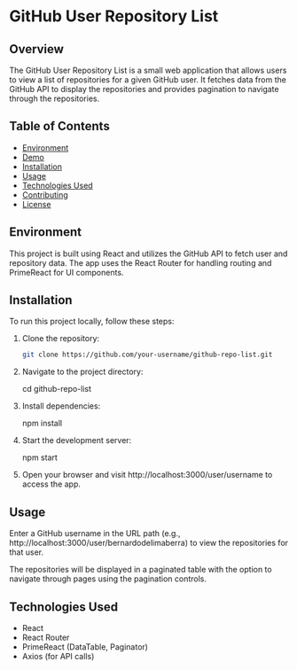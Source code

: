 # GitHub User Repository List

## Overview

The GitHub User Repository List is a small web application that allows users to view a list of repositories for a given GitHub user. It fetches data from the GitHub API to display the repositories and provides pagination to navigate through the repositories.

## Table of Contents

- [Environment](#environment)
- [Demo](#demo)
- [Installation](#installation)
- [Usage](#usage)
- [Technologies Used](#technologies-used)
- [Contributing](#contributing)
- [License](#license)

## Environment

This project is built using React and utilizes the GitHub API to fetch user and repository data. The app uses the React Router for handling routing and PrimeReact for UI components.

## Installation

To run this project locally, follow these steps:

1. Clone the repository:

   ```bash
   git clone https://github.com/your-username/github-repo-list.git

2. Navigate to the project directory:

    cd github-repo-list

3. Install dependencies:

    npm install

4. Start the development server:

    npm start

5. Open your browser and visit http://localhost:3000/user/username to access the app.

## Usage

Enter a GitHub username in the URL path (e.g., http://localhost:3000/user/bernardodelimaberra) to view the repositories for that user.

The repositories will be displayed in a paginated table with the option to navigate through pages using the pagination controls.

## Technologies Used

- React
- React Router
- PrimeReact (DataTable, Paginator)
- Axios (for API calls)